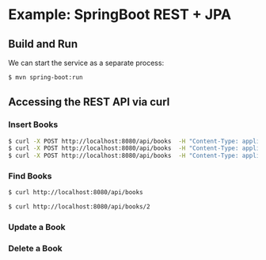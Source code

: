 # Example: SpringBoot REST + JPA

## Build and Run 

We can start the service as a separate process:
```Bash
$ mvn spring-boot:run
```

## Accessing the REST API via curl

### Insert Books
```Bash
$ curl -X POST http://localhost:8080/api/books  -H "Content-Type: application/json" -d '{"id":1,"author":"Joshua Bloch","title":"Effective Java","isbn":"978-0134685991"}'
$ curl -X POST http://localhost:8080/api/books  -H "Content-Type: application/json" -d '{"id":2,"author":"Robert C. Martin","title":"Clean Code","isbn":"978-0132350884"}'
$ curl -X POST http://localhost:8080/api/books  -H "Content-Type: application/json" -d '{"id":3,"author":"Martin Fowler","title":"Refactoring","isbn":"978-0134757599"}'
```

### Find Books

```Bash
$ curl http://localhost:8080/api/books
```

```Bash
$ curl http://localhost:8080/api/books/2
```

### Update a Book


### Delete a Book



